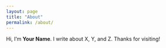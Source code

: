 ```yaml
---
layout: page
title: "About"
permalink: /about/
---
```


Hi, I’m **Your Name**. I write about X, Y, and Z. Thanks for visiting!
